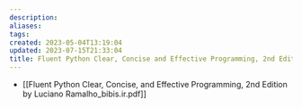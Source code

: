 ```yaml
---
description:
aliases: 
tags: 
created: 2023-05-04T13:19:04
updated: 2023-07-15T21:33:04
title: Fluent Python Clear, Concise and Effective Programming, 2nd Edition
---
```

- [[Fluent Python Clear, Concise, and Effective Programming, 2nd Edition by Luciano Ramalho_bibis.ir.pdf]]
